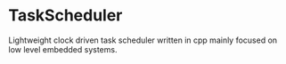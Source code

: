 # TaskScheduler
Lightweight clock driven task scheduler written in cpp mainly focused on low level embedded systems.

